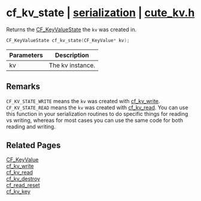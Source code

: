 # cf_kv_state | [serialization](https://github.com/RandyGaul/cute_framework/blob/master/docs/serialization/README.md) | [cute_kv.h](https://github.com/RandyGaul/cute_framework/blob/master/include/cute_kv.h)

Returns the [CF_KeyValueState](https://github.com/RandyGaul/cute_framework/blob/master/docs/serialization/cf_keyvaluestate.md) the `kv` was created in.

```cpp
CF_KeyValueState cf_kv_state(CF_KeyValue* kv);
```

Parameters | Description
--- | ---
kv | The kv instance.

## Remarks

`CF_KV_STATE_WRITE` means the `kv` was created with [cf_kv_write](https://github.com/RandyGaul/cute_framework/blob/master/docs/serialization/cf_kv_write.md). `CF_KV_STATE_READ` means the `kv` was created with [cf_kv_read](https://github.com/RandyGaul/cute_framework/blob/master/docs/serialization/cf_kv_read.md).
You can use this function in your serialization routines to do specific things for reading vs writing, whereas for most cases you
can use the same code for both reading and writing.

## Related Pages

[CF_KeyValue](https://github.com/RandyGaul/cute_framework/blob/master/docs/serialization/cf_keyvalue.md)  
[cf_kv_write](https://github.com/RandyGaul/cute_framework/blob/master/docs/serialization/cf_kv_write.md)  
[cf_kv_read](https://github.com/RandyGaul/cute_framework/blob/master/docs/serialization/cf_kv_read.md)  
[cf_kv_destroy](https://github.com/RandyGaul/cute_framework/blob/master/docs/serialization/cf_kv_destroy.md)  
[cf_read_reset](https://github.com/RandyGaul/cute_framework/blob/master/docs/serialization/cf_read_reset.md)  
[cf_kv_key](https://github.com/RandyGaul/cute_framework/blob/master/docs/serialization/cf_kv_key.md)  
